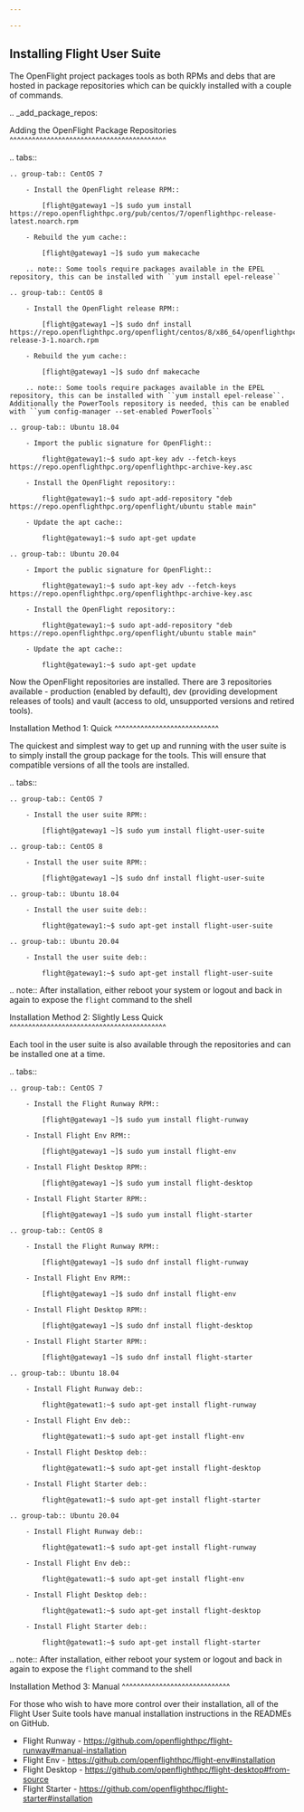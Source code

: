 ```yaml
---

---
```

## Installing Flight User Suite


The OpenFlight project packages tools as both RPMs and debs that are hosted in package repositories which can be quickly installed with a couple of commands. 

.. _add_package_repos:

Adding the OpenFlight Package Repositories
^^^^^^^^^^^^^^^^^^^^^^^^^^^^^^^^^^^^^^^^^^

.. tabs:: 

    .. group-tab:: CentOS 7

        - Install the OpenFlight release RPM::

            [flight@gateway1 ~]$ sudo yum install https://repo.openflighthpc.org/pub/centos/7/openflighthpc-release-latest.noarch.rpm

        - Rebuild the yum cache::

            [flight@gateway1 ~]$ sudo yum makecache

        .. note:: Some tools require packages available in the EPEL repository, this can be installed with ``yum install epel-release``

    .. group-tab:: CentOS 8

        - Install the OpenFlight release RPM::

            [flight@gateway1 ~]$ sudo dnf install https://repo.openflighthpc.org/openflight/centos/8/x86_64/openflighthpc-release-3-1.noarch.rpm

        - Rebuild the yum cache::

            [flight@gateway1 ~]$ sudo dnf makecache

        .. note:: Some tools require packages available in the EPEL repository, this can be installed with ``yum install epel-release``. Additionally the PowerTools repository is needed, this can be enabled with ``yum config-manager --set-enabled PowerTools``

    .. group-tab:: Ubuntu 18.04

        - Import the public signature for OpenFlight::

            flight@gateway1:~$ sudo apt-key adv --fetch-keys https://repo.openflighthpc.org/openflighthpc-archive-key.asc

        - Install the OpenFlight repository::

            flight@gateway1:~$ sudo apt-add-repository "deb https://repo.openflighthpc.org/openflight/ubuntu stable main"

        - Update the apt cache::

            flight@gateway1:~$ sudo apt-get update

    .. group-tab:: Ubuntu 20.04

        - Import the public signature for OpenFlight::

            flight@gateway1:~$ sudo apt-key adv --fetch-keys https://repo.openflighthpc.org/openflighthpc-archive-key.asc

        - Install the OpenFlight repository::

            flight@gateway1:~$ sudo apt-add-repository "deb https://repo.openflighthpc.org/openflight/ubuntu stable main"

        - Update the apt cache::

            flight@gateway1:~$ sudo apt-get update

Now the OpenFlight repositories are installed. There are 3 repositories available - production (enabled by default), dev (providing development releases of tools) and vault (access to old, unsupported versions and retired tools).


Installation Method 1: Quick
^^^^^^^^^^^^^^^^^^^^^^^^^^^^

The quickest and simplest way to get up and running with the user suite is to simply install the group package for the tools. This will ensure that compatible versions of all the tools are installed.

.. tabs::

    .. group-tab:: CentOS 7

        - Install the user suite RPM::

            [flight@gateway1 ~]$ sudo yum install flight-user-suite

    .. group-tab:: CentOS 8

        - Install the user suite RPM::

            [flight@gateway1 ~]$ sudo dnf install flight-user-suite

    .. group-tab:: Ubuntu 18.04

        - Install the user suite deb::

            flight@gateway1:~$ sudo apt-get install flight-user-suite

    .. group-tab:: Ubuntu 20.04

        - Install the user suite deb::

            flight@gateway1:~$ sudo apt-get install flight-user-suite


.. note:: After installation, either reboot your system or logout and back in again to expose the ``flight`` command to the shell

Installation Method 2: Slightly Less Quick
^^^^^^^^^^^^^^^^^^^^^^^^^^^^^^^^^^^^^^^^^^

Each tool in the user suite is also available through the repositories and can be installed one at a time.

.. tabs::

    .. group-tab:: CentOS 7

        - Install the Flight Runway RPM::

            [flight@gateway1 ~]$ sudo yum install flight-runway

        - Install Flight Env RPM::

            [flight@gateway1 ~]$ sudo yum install flight-env

        - Install Flight Desktop RPM::

            [flight@gateway1 ~]$ sudo yum install flight-desktop

        - Install Flight Starter RPM::

            [flight@gateway1 ~]$ sudo yum install flight-starter

    .. group-tab:: CentOS 8

        - Install the Flight Runway RPM::

            [flight@gateway1 ~]$ sudo dnf install flight-runway

        - Install Flight Env RPM::

            [flight@gateway1 ~]$ sudo dnf install flight-env

        - Install Flight Desktop RPM::

            [flight@gateway1 ~]$ sudo dnf install flight-desktop

        - Install Flight Starter RPM::

            [flight@gateway1 ~]$ sudo dnf install flight-starter

    .. group-tab:: Ubuntu 18.04

        - Install Flight Runway deb::

            flight@gatewat1:~$ sudo apt-get install flight-runway

        - Install Flight Env deb::

            flight@gatewat1:~$ sudo apt-get install flight-env

        - Install Flight Desktop deb::

            flight@gatewat1:~$ sudo apt-get install flight-desktop

        - Install Flight Starter deb::

            flight@gatewat1:~$ sudo apt-get install flight-starter

    .. group-tab:: Ubuntu 20.04

        - Install Flight Runway deb::

            flight@gatewat1:~$ sudo apt-get install flight-runway

        - Install Flight Env deb::

            flight@gatewat1:~$ sudo apt-get install flight-env

        - Install Flight Desktop deb::

            flight@gatewat1:~$ sudo apt-get install flight-desktop

        - Install Flight Starter deb::

            flight@gatewat1:~$ sudo apt-get install flight-starter


.. note:: After installation, either reboot your system or logout and back in again to expose the ``flight`` command to the shell

Installation Method 3: Manual
^^^^^^^^^^^^^^^^^^^^^^^^^^^^^

For those who wish to have more control over their installation, all of the Flight User Suite tools have manual installation instructions in the READMEs on GitHub.

- Flight Runway - https://github.com/openflighthpc/flight-runway#manual-installation
- Flight Env - https://github.com/openflighthpc/flight-env#installation
- Flight Desktop - https://github.com/openflighthpc/flight-desktop#from-source
- Flight Starter - https://github.com/openflighthpc/flight-starter#installation
